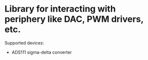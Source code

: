 # Library for interacting with periphery like DAC, PWM drivers, etc.

Supported devices:
- ADS111 sigma-delta converter


